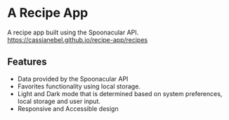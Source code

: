 # A Recipe App
A recipe app built using the Spoonacular API. https://cassianebel.github.io/recipe-app/recipes

## Features
- Data provided by the Spoonacular API
- Favorites functionality using local storage.
- Light and Dark mode that is determined based on system preferences, local storage and user input.
- Responsive and Accessible design

